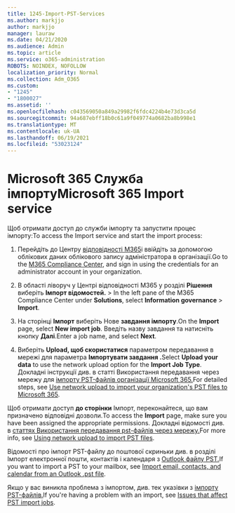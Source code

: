 ```yaml
---
title: 1245-Import-PST-Services
ms.author: markjjo
author: markjjo
manager: lauraw
ms.date: 04/21/2020
ms.audience: Admin
ms.topic: article
ms.service: o365-administration
ROBOTS: NOINDEX, NOFOLLOW
localization_priority: Normal
ms.collection: Adm_O365
ms.custom:
- "1245"
- "1800027"
ms.assetid: ''
ms.openlocfilehash: c043569050a849a29982f6fdc4224b4e73d3ca5d
ms.sourcegitcommit: 94a687ebff18b0c61a9f049774a0682ba8b998e1
ms.translationtype: MT
ms.contentlocale: uk-UA
ms.lasthandoff: 06/19/2021
ms.locfileid: "53023124"
---
```

# <a name="microsoft-365-import-service"></a><span data-ttu-id="f75ba-102">Microsoft 365 Служба імпорту</span><span class="sxs-lookup"><span data-stu-id="f75ba-102">Microsoft 365 Import service</span></span>

<span data-ttu-id="f75ba-103">Щоб отримати доступ до служби імпорту та запустити процес імпорту:</span><span class="sxs-lookup"><span data-stu-id="f75ba-103">To access the Import service and start the import process:</span></span>

1. <span data-ttu-id="f75ba-104">Перейдіть до Центру [відповідності M365](https://compliance.microsoft.com/)і ввійдіть за допомогою облікових даних облікового запису адміністратора в організації.</span><span class="sxs-lookup"><span data-stu-id="f75ba-104">Go to the [M365 Compliance Center](https://compliance.microsoft.com/), and sign in using the credentials for an administrator account in your organization.</span></span>

1. <span data-ttu-id="f75ba-105">В області ліворуч у Центрі відповідності M365 у розділі **Рішення** виберіть **Імпорт відомостей.**  >  </span><span class="sxs-lookup"><span data-stu-id="f75ba-105">In the left pane of the M365 Compliance Center under **Solutions**, select **Information governance** > **Import**.</span></span>

1. <span data-ttu-id="f75ba-106">На сторінці **Імпорт** виберіть Нове **завдання імпорту**.</span><span class="sxs-lookup"><span data-stu-id="f75ba-106">On the **Import** page, select **New import job**.</span></span> <span data-ttu-id="f75ba-107">Введіть назву завдання та натисніть кнопку **Далі**.</span><span class="sxs-lookup"><span data-stu-id="f75ba-107">Enter a job name, and select **Next**.</span></span>

1. <span data-ttu-id="f75ba-108">Виберіть **Upload, щоб скористатися** параметром передавання в мережі для параметра **Імпортувати завдання .**</span><span class="sxs-lookup"><span data-stu-id="f75ba-108">Select **Upload your data** to use the network upload option for the **Import Job Type**.</span></span> <span data-ttu-id="f75ba-109">Докладні інструкції див. в статті Використання передавання через мережу для [імпорту PST-файлів організації Microsoft 365.](/compliance/use-network-upload-to-import-pst-files)</span><span class="sxs-lookup"><span data-stu-id="f75ba-109">For detailed steps, see [Use network upload to import your organization's PST files to Microsoft 365](/compliance/use-network-upload-to-import-pst-files).</span></span>

<span data-ttu-id="f75ba-110">Щоб отримати доступ **до сторінки** Імпорт, переконайтеся, що вам призначено відповідні дозволи.</span><span class="sxs-lookup"><span data-stu-id="f75ba-110">To access the **Import** page, make sure you have been assigned the appropriate permissions.</span></span> <span data-ttu-id="f75ba-111">Докладні відомості див. в [статтях Використання передавання pst-файлів через мережу.](/microsoft-365/compliance/importing-pst-files-to-office-365#using-network-upload-to-import-pst-files)</span><span class="sxs-lookup"><span data-stu-id="f75ba-111">For more info, see [Using network upload to import PST files](/microsoft-365/compliance/importing-pst-files-to-office-365#using-network-upload-to-import-pst-files).</span></span>

<span data-ttu-id="f75ba-112">Відомості про імпорт PST-файлу до поштової скриньки див. в розділі Імпорт електронної пошти, контактів і календаря з [Outlook файлу PST.](https://support.office.com/article/import-email-contacts-and-calendar-from-an-outlook-pst-file-431a8e9a-f99f-4d5f-ae48-ded54b3440ac)</span><span class="sxs-lookup"><span data-stu-id="f75ba-112">If you want to import a PST to your mailbox, see [Import email, contacts, and calendar from an Outlook .pst file](https://support.office.com/article/import-email-contacts-and-calendar-from-an-outlook-pst-file-431a8e9a-f99f-4d5f-ae48-ded54b3440ac).</span></span>

<span data-ttu-id="f75ba-113">Якщо у вас виникла проблема з імпортом, див. тек указівки з [імпорту PST-файлів.](/office365/troubleshoot/pst-import-service/issues-with-pst-import-job)</span><span class="sxs-lookup"><span data-stu-id="f75ba-113">If you're having a problem with an import, see [Issues that affect PST import jobs](/office365/troubleshoot/pst-import-service/issues-with-pst-import-job).</span></span>

